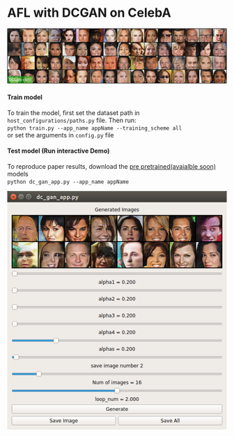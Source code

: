 # AFL with DCGAN on CelebA
<img src="../readme/faces.gif" width="1058px"/> <br>

#### Train model
To train the model, first set the dataset path in `host_configurations/paths.py` file. Then run:<br>
`python train.py --app_name appName --training_scheme all ` <br>
or set the arguments in `config.py` file

#### Test model (Run interactive Demo)
To reproduce paper results, download the [pre pretrained(avaialble soon)]() models <br>
`python dc_gan_app.py --app_name appName`

<img src="./gui/demo.png" width="552px"/> <br>

